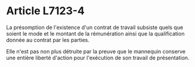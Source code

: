 # Article L7123-4

La présomption de l'existence d'un contrat de travail subsiste quels que soient le mode et le montant de la rémunération ainsi que la qualification donnée au contrat par les parties.

Elle n'est pas non plus détruite par la preuve que le mannequin conserve une entière liberté d'action pour l'exécution de son travail de présentation.